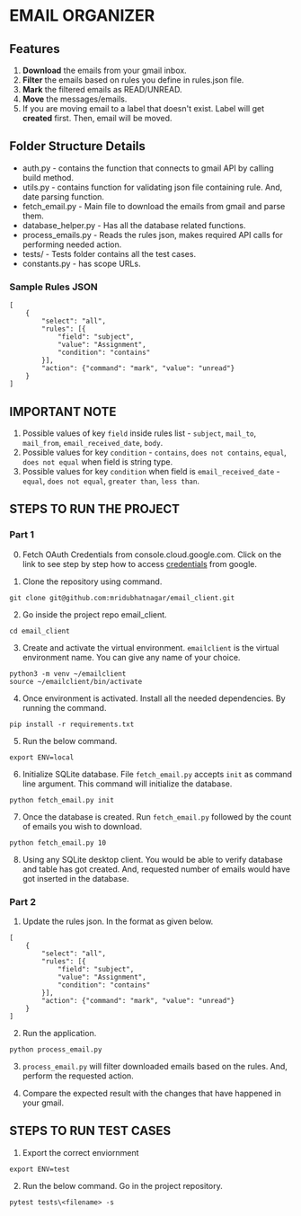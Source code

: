 # EMAIL ORGANIZER

## Features

1. **Download** the emails from your gmail inbox.
2. **Filter** the emails based on rules you define in rules.json file.
3. **Mark** the filtered emails as READ/UNREAD.
4. **Move** the messages/emails. 
5. If you are moving email to a label that doesn't exist. Label will get **created** first. Then, email will be moved.


## Folder Structure Details

- auth.py - contains the function that connects to gmail API by calling build method. 
- utils.py - contains function for validating json file containing rule. And, date parsing function.
- fetch_email.py - Main file to download the emails from gmail and parse them. 
- database_helper.py - Has all the database related functions.
- process_emails.py - Reads the rules json, makes required API calls for performing needed action. 
- tests/ - Tests folder contains all the test cases. 
- constants.py - has scope URLs. 

### Sample Rules JSON

```
[
    {
        "select": "all",
        "rules": [{
            "field": "subject",
            "value": "Assignment",
            "condition": "contains"
        }],
        "action": {"command": "mark", "value": "unread"}
    }
]
```
## IMPORTANT NOTE

1. Possible values of key `field` inside rules list - `subject`, `mail_to`,
`mail_from`, `email_received_date`, `body`.
2. Possible values for key `condition` - `contains`, `does not contains`, `equal`, `does not equal` when field is string type.
3. Possible values for key `condition` when field is `email_received_date` - `equal`, `does not equal`, `greater than`, `less than`.    


## STEPS TO RUN THE PROJECT

### Part 1

0. Fetch  OAuth Credentials from console.cloud.google.com. Click on the link
to see step by step how to access [credentials](credentials.md) from google.

1. Clone the repository using command.

```
git clone git@github.com:mridubhatnagar/email_client.git

```

2. Go inside the project repo email_client. 

```
cd email_client
```

3. Create and activate the virtual environment.
`emailclient` is the virtual environment name. You can give any name of your choice.

```
python3 -m venv ~/emailclient
source ~/emailclient/bin/activate
```

4. Once environment is activated. Install all the needed dependencies.
By running the command.

```
pip install -r requirements.txt
```

5. Run the below command. 

```
export ENV=local
```

6. Initialize SQLite database. File `fetch_email.py` accepts `init` as
command line argument. This command will initialize the database. 

```
python fetch_email.py init
```

7. Once the database is created. Run `fetch_email.py` followed by the count of emails you wish to download. 

```
python fetch_email.py 10
```
8. Using any SQLite desktop client. You would be able to verify database and table has got created. And, requested number of emails would have got inserted
in the database. 


### Part 2

1. Update the rules json. In the format as given below.

```
[
    {
        "select": "all",
        "rules": [{
            "field": "subject",
            "value": "Assignment",
            "condition": "contains"
        }],
        "action": {"command": "mark", "value": "unread"}
    }
]
```

2. Run the application.
```
python process_email.py
```
3. `process_email.py` will filter downloaded emails based on the rules. And, perform the requested action.

4. Compare the expected result with the changes that have happened in your gmail.


## STEPS TO RUN TEST CASES

1. Export the correct enviornment

```
export ENV=test
```

2. Run the below command. Go in the project repository.

```
pytest tests\<filename> -s 
```

